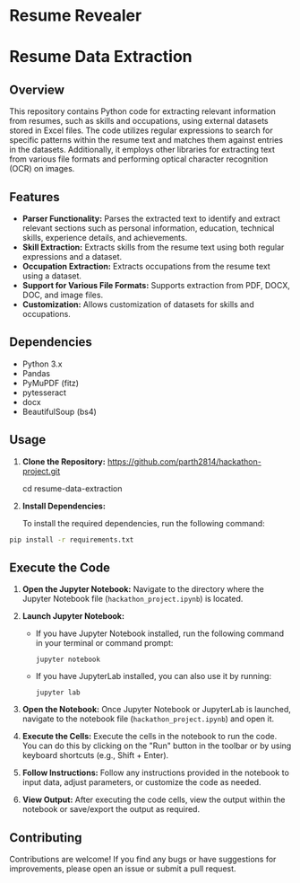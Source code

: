 # Resume Revealer

# Resume Data Extraction

## Overview

This repository contains Python code for extracting relevant information from resumes, such as skills and occupations, using external datasets stored in Excel files. The code utilizes regular expressions to search for specific patterns within the resume text and matches them against entries in the datasets. Additionally, it employs other libraries for extracting text from various file formats and performing optical character recognition (OCR) on images.

## Features

- **Parser Functionality:** Parses the extracted text to identify and extract relevant sections such as personal information, education, technical skills, experience details, and achievements.
- **Skill Extraction:** Extracts skills from the resume text using both regular expressions and a dataset.
- **Occupation Extraction:** Extracts occupations from the resume text using a dataset.
- **Support for Various File Formats:** Supports extraction from PDF, DOCX, DOC, and image files.
- **Customization:** Allows customization of datasets for skills and occupations.

## Dependencies

- Python 3.x
- Pandas
- PyMuPDF (fitz)
- pytesseract
- docx
- BeautifulSoup (bs4)

## Usage

1. **Clone the Repository:**
    https://github.com/parth2814/hackathon-project.git

    cd resume-data-extraction
   
3. **Install Dependencies:**
   
   To install the required dependencies, run the following command:
  ```bash
  pip install -r requirements.txt
  ```


## Execute the Code

1. **Open the Jupyter Notebook:** Navigate to the directory where the Jupyter Notebook file (`hackathon_project.ipynb`) is located.

2. **Launch Jupyter Notebook:**
   - If you have Jupyter Notebook installed, run the following command in your terminal or command prompt:
     ```
     jupyter notebook
     ```
   - If you have JupyterLab installed, you can also use it by running:
     ```
     jupyter lab
     ```

3. **Open the Notebook:** Once Jupyter Notebook or JupyterLab is launched, navigate to the notebook file (`hackathon_project.ipynb`) and open it.

4. **Execute the Cells:** Execute the cells in the notebook to run the code. You can do this by clicking on the "Run" button in the toolbar or by using keyboard shortcuts (e.g., Shift + Enter).

5. **Follow Instructions:** Follow any instructions provided in the notebook to input data, adjust parameters, or customize the code as needed.

6. **View Output:** After executing the code cells, view the output within the notebook or save/export the output as required.

## Contributing

Contributions are welcome! If you find any bugs or have suggestions for improvements, please open an issue or submit a pull request.



